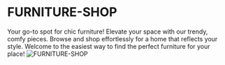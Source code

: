 # FURNITURE-SHOP

Your go-to spot for chic furniture! Elevate your space with our trendy, comfy pieces. Browse and shop effortlessly for a home that reflects your style. Welcome to the easiest way to find the perfect furniture for your place!
![FURNITURE-SHOP](https://github.com/Shahikjahan100/FURNITURE-SHOP/assets/139509529/a5f3d2d5-9d3b-48d4-b803-6a04cb0015a0)



